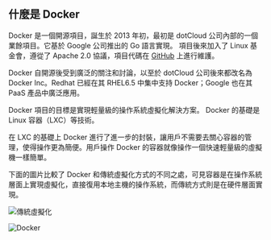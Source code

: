 ## 什麼是 Docker 
Docker 是一個開源項目，誕生於 2013 年初，最初是 dotCloud 公司內部的一個業餘項目。它基於 Google 公司推出的 Go 語言實現。
項目後來加入了 Linux 基金會，遵從了 Apache 2.0 協議，項目代碼在 [GitHub](https://github.com/docker/docker) 上進行維護。

Docker 自開源後受到廣泛的關注和討論，以至於 dotCloud 公司後來都改名為 Docker Inc。Redhat 已經在其 RHEL6.5 中集中支持 Docker；Google 也在其 PaaS 產品中廣泛應用。

Docker 項目的目標是實現輕量級的操作系統虛擬化解決方案。
Docker 的基礎是 Linux 容器（LXC）等技術。

在 LXC 的基礎上 Docker 進行了進一步的封裝，讓用戶不需要去關心容器的管理，使得操作更為簡便。用戶操作 Docker 的容器就像操作一個快速輕量級的虛擬機一樣簡單。

下面的圖片比較了 Docker 和傳統虛擬化方式的不同之處，可見容器是在操作系統層面上實現虛擬化，直接復用本地主機的操作系統，而傳統方式則是在硬件層面實現。

![傳統虛擬化](../_images/virtualization.png)

![Docker](../_images/docker.png)
